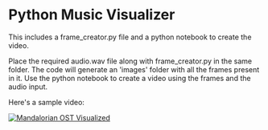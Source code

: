 # Python Music Visualizer

This includes a frame_creator.py file and a python notebook to create the video.

Place the required audio.wav file along with frame_creator.py in the same folder. The code will generate an 'images' folder with all the frames present in it. Use the python notebook to create a video using the frames and the audio input.

Here's a sample video:

[![Mandalorian OST Visualized](https://img.youtube.com/vi/Z6--N968KvQ/0.jpg)](https://www.youtube.com/watch?v=Z6--N968KvQ)

